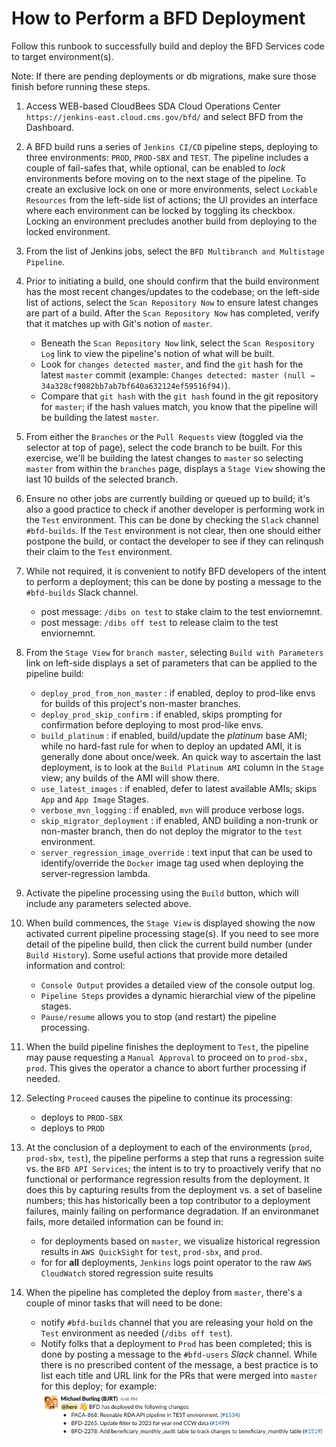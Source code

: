 # How to Perform a BFD Deployment

Follow this runbook to successfully build and deploy the BFD Services code to target environment(s).

Note: If there are pending deployments or db migrations, make sure those finish before running these steps.

1. Access WEB-based CloudBees SDA Cloud Operations Center `https://jenkins-east.cloud.cms.gov/bfd/` and select BFD from the Dashboard.

2. A BFD build runs a series of `Jenkins CI/CD` pipeline steps, deploying to three environments: `PROD`, `PROD-SBX` and `TEST`. The pipeline includes a couple of fail-safes that, while optional, can be enabled to _lock_ environments before moving on to the next stage of the pipeline. To create an exclusive lock on one or more environments, select `Lockable Resources` from the left-side list of actions; the UI provides an interface where each environment can be locked by toggling its checkbox. Locking an environment precludes another build from deploying to the locked environment. 

3. From the list of Jenkins jobs, select the `BFD Multibranch and Multistage Pipeline`.

4. Prior to initiating a build, one should confirm that the build environment has the most recent changes/updates to the codebase; on the left-side list of actions, select the `Scan Repository Now` to ensure latest changes are part of a build. After the `Scan Repository Now` has completed, verify that it matches up with Git's notion of `master`. 

    - Beneath the `Scan Repository Now` link, select the `Scan Respository Log` link to view the pipeline's notion of what will be built. 
    - Look for `changes detected master`, and find the `git` hash for the latest `master` commit (example: `Changes detected: master (null → 34a328cf9082bb7ab7bf640a632124ef59516f94)`).
    - Compare that `git hash` with the `git hash` found in the git repository for `master`; if the hash values match, you know that the pipeline will be building the latest `master`.

5. From either the `Branches` or the `Pull Requests` view (toggled via the selector at top of page), select the code branch to be built. For this exercise, we'll be building the latest changes to `master` so selecting `master` from within the `branches` page, displays a `Stage View` showing the last 10 builds of the selected branch.

6. Ensure no other jobs are currently building or queued up to build; it's also a good practice to check if another developer is performing work in the `Test` environment. This can be done by checking the `Slack` channel `#bfd-builds`. If the `Test` environment is not clear, then one should either postpone the build, or contact the developer to see if they can relinqush their claim to the `Test` environment.

7. While not required, it is convenient to notify BFD developers of the intent to perform a deployment; this can be done by posting a message to the `#bfd-builds` Slack channel.
    - post message: `/dibs on test` to stake claim to the test enviornemnt.
    - post message: `/dibs off test` to release claim to the test enviornemnt.

8. From the `Stage View` for `branch master`, selecting `Build with Parameters` link on left-side displays a set of parameters that can be applied to the pipeline build:
    - `deploy_prod_from_non_master` : if enabled, deploy to prod-like envs for builds of this project's non-master branches.
    - `deploy_prod_skip_confirm` : if enabled, skips prompting for confirmation before deploying to most prod-like envs.
    - `build_platinum` : if enabled, build/update the _platinum_ base AMI; while no hard-fast rule for when to deploy an updated AMI, it is generally done about once/week. An quick way to ascertain the last deployment, is to look at the `Build Platinum AMI` column in the `Stage` view; any builds of the AMI will show there.
    - `use_latest_images` : if enabled, defer to latest available AMIs; skips `App` and `App Image` Stages.
    - `verbose_mvn_logging` : if enabled, `mvn` will produce verbose logs.
    - `skip_migrator_deployment` : if enabled, AND building a non-trunk or non-master branch, then do not deploy the migrator to the `test` environment.
    - `server_regression_image_override` : text input that can be used to identify/override the `Docker` image tag used when deploying the server-regression lambda.

9. Activate the pipeline processing using the `Build` button, which will include any parameters selected above.

10. When build commences, the `Stage View` is displayed showing the now activated current pipeline processing stage(s). If you need to see more detail of the pipeline build, then click the current build number (under `Build History`). Some useful actions that provide more detailed information and control:
    - `Console Output` provides a detailed view of the console output log.
    - `Pipeline Steps` provides a dynamic hierarchial view of the pipeline stages.
    - `Pause/resume` allows you to stop (and restart) the pipeline processing.

11. When the build pipeline finishes the deployment to `Test`, the pipeline may pause requesting a `Manual Approval` to proceed on to `prod-sbx, prod`. This gives the operator a chance to abort further processing if needed.

12. Selecting `Proceed` causes the pipeline to continue its processing:
    - deploys to `PROD-SBX` 
    - deploys to `PROD`

13. At the conclusion of a deployment to each of the environments (`prod`, `prod-sbx`, `test`), the pipeline performs a step that runs a regression suite vs. the `BFD API Services`; the intent is to try to proactively verify that no functional or performance regression results from the deployment. It does this by capturing results from the deployment vs. a set of baseline numbers; this has historically been a top contributor to a deployment failures, mainly failing on performance degradation. If an environmanet fails, more detailed information can be found in:
    - for deployments based on `master`, we visualize historical regression results in `AWS QuickSight` for `test`, `prod-sbx`, and `prod`.
    - for for **all** deployments, `Jenkins` logs point operator to the raw `AWS CloudWatch` stored regression suite results 

14. When the pipeline has completed the deploy from `master`, there's a couple of minor tasks that will need to be done:
    - notify `#bfd-builds` channel that you are releasing your hold on the `Test` environment as needed (`/dibs off test`).  
    - Notify folks that a deployment to `Prod` has been completed; this is done by posting a message to the `#bfd-users` _Slack_ channel. While there is no prescribed content of the message, a best practice is to list each title and URL link for the PRs that were merged into `master` for this deploy; for example:
![Dibs-Off](resources/deploy-completed-slack.png)
